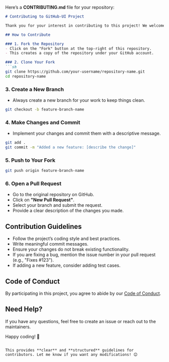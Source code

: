 Here’s a **CONTRIBUTING.md** file for your repository:  

```markdown
# Contributing to GitHub-UI Project

Thank you for your interest in contributing to this project! We welcome contributions of all kinds, including bug reports, feature requests, documentation improvements, and code contributions.

## How to Contribute

### 1. Fork the Repository
- Click on the "Fork" button at the top-right of this repository.
- This creates a copy of the repository under your GitHub account.

### 2. Clone Your Fork
```sh
git clone https://github.com/your-username/repository-name.git
cd repository-name
```

### 3. Create a New Branch
- Always create a new branch for your work to keep things clean.
```sh
git checkout -b feature-branch-name
```

### 4. Make Changes and Commit
- Implement your changes and commit them with a descriptive message.
```sh
git add .
git commit -m "Added a new feature: [describe the change]"
```

### 5. Push to Your Fork
```sh
git push origin feature-branch-name
```

### 6. Open a Pull Request
- Go to the original repository on GitHub.
- Click on **"New Pull Request"**.
- Select your branch and submit the request.
- Provide a clear description of the changes you made.

## Contribution Guidelines

- Follow the project’s coding style and best practices.
- Write meaningful commit messages.
- Ensure your changes do not break existing functionality.
- If you are fixing a bug, mention the issue number in your pull request (e.g., "Fixes #123").
- If adding a new feature, consider adding test cases.

## Code of Conduct
By participating in this project, you agree to abide by our [Code of Conduct](CODE_OF_CONDUCT.md).

## Need Help?
If you have any questions, feel free to create an issue or reach out to the maintainers.

Happy coding! 🚀
```

This provides **clear** and **structured** guidelines for contributors. Let me know if you want any modifications! 😊
